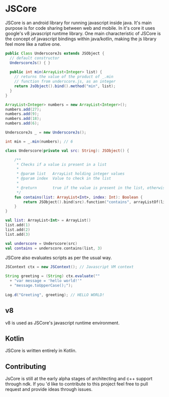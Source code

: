 # JSCore

JSCore is an android library for running javascript inside java. It's main purpose is for code sharing between web and mobile. In it's core it uses google's v8 javascript runtime library. One main characteristic of JSCore is the concept of javascript bindings within java/kotlin, making the js library feel more like a native one.
```java
public Class UnderscoreJs extends JSObject {
  // default constructor
  UnderscoreJs() { }
  
  public int min(ArrayList<Integer> list) {
    // returns the value of the product of _.min 
    // function from underscore.js, as an integer
    return JsObject().bind().method("min", list);
  }
}
```
```java
ArrayList<Integer> numbers = new ArrayList<Integer>();
numbers.add(27);
numbers.add(9);
numbers.add(18);
numbers.add(6);

UnderscoreJs _ = new UnderscoreJs();

int min = _.min(numbers); // 6
```
```kotlin
class Underscore(private val src: String): JSObject() {

    /**
     * Checks if a value is present in a list
     *
     * @param list   ArrayList holding integer values
     * @param index  Value to check in the list
     *
     * @return       true if the value is present in the list, otherwise false
     */
    fun contains(list: ArrayList<Int>, index: Int): Boolean {
        return JSObject().bind(src).function("contains", arrayListOf(list, index))
    }
}
```
```kotlin
val list: ArrayList<Int> = ArrayList()
list.add(1)
list.add(2)
list.add(3)

val underscore = Underscore(src)
val contains = underscore.contains(list, 3)
```
JSCore also evaluates scripts as per the usual way.
```java
JSContext ctx = new JSContext(); // Javascript VM context

String greeting = (String) ctx.evaluate(""
  + "var message = 'hello world!'"
  + "message.toUpperCase();");
  
Log.d("Greeting", greeting); // HELLO WORLD!
```

## v8

v8 is used as JSCore's javascript runtime environment.

## Kotlin
JSCore is written entirely in Kotlin.

## Contributing

JsCore is still at the early alpha stages of architecting and c++ support through ndk. If you 'd like to contribute to this project feel free to pull request and provide ideas through issues.
